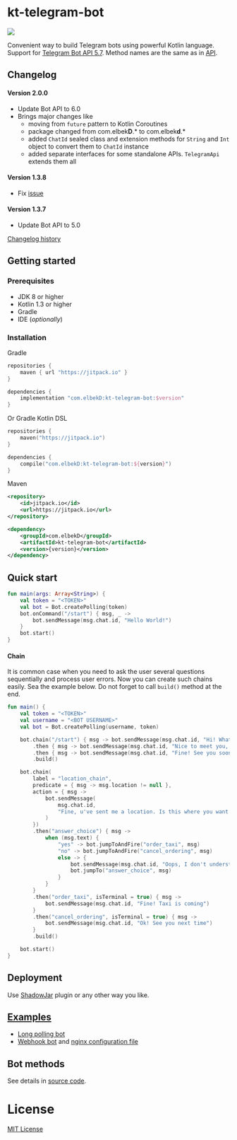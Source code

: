 # kt-telegram-bot
[![](https://jitpack.io/v/elbekD/kt-telegram-bot.svg)](https://jitpack.io/#elbekD/kt-telegram-bot)

Convenient way to build Telegram bots using powerful Kotlin language.
Support for [Telegram Bot API 5.7](https://core.telegram.org/bots/api).
Method names are the same as in [API](https://core.telegram.org/bots/api#available-methods).

## Changelog

#### Version 2.0.0
- Update Bot API to 6.0
- Brings major changes like
  - moving from `future` pattern to Kotlin Coroutines
  - package changed from com.elbek**D**.* to com.elbek**d**.*
  - added `ChatId` sealed class and extension methods
    for `String` and `Int` object to convert them to `ChatId` instance
  - added separate interfaces for some standalone APIs.
    `TelegramApi` extends them all

#### Version 1.3.8
- Fix [issue](https://github.com/elbekD/kt-telegram-bot/issues/35)

#### Version 1.3.7
- Update Bot API to 5.0

[Changelog history](./CHANGELOG.md)

## Getting started

### Prerequisites
- JDK 8 or higher
- Kotlin 1.3 or higher
- Gradle
- IDE (*optionally*)

### Installation
Gradle
```groovy
repositories {
    maven { url "https://jitpack.io" }
}

dependencies {
    implementation "com.elbekD:kt-telegram-bot:$version"
}
```
Or Gradle Kotlin DSL
```kotlin
repositories {
    maven("https://jitpack.io")
}

dependencies {
    compile("com.elbekD:kt-telegram-bot:${version}")
}
```
Maven

```xml
<repository>
    <id>jitpack.io</id>
    <url>https://jitpack.io</url>
</repository>

<dependency>
    <groupId>com.elbekD</groupId>
    <artifactId>kt-telegram-bot</artifactId>
    <version>{version}</version>
</dependency>
```

## Quick start
```kotlin
fun main(args: Array<String>) {
    val token = "<TOKEN>"
    val bot = Bot.createPolling(token)
    bot.onCommand("/start") { msg, _ ->
        bot.sendMessage(msg.chat.id, "Hello World!")
    }
    bot.start()
}
```

#### Chain
It is common case when you need to ask the user several questions sequentially and process user errors. Now you can create such chains easily. Sea the example below. Do not forget to call `build()` method at the end.

```kotlin
fun main() {
    val token = "<TOKEN>"
    val username = "<BOT USERNAME>"
    val bot = Bot.createPolling(username, token)

    bot.chain("/start") { msg -> bot.sendMessage(msg.chat.id, "Hi! What is your name?") }
        .then { msg -> bot.sendMessage(msg.chat.id, "Nice to meet you, ${msg.text}! Send something to me") }
        .then { msg -> bot.sendMessage(msg.chat.id, "Fine! See you soon") }
        .build()

    bot.chain(
        label = "location_chain",
        predicate = { msg -> msg.location != null },
        action = { msg ->
            bot.sendMessage(
                msg.chat.id,
                "Fine, u've sent me a location. Is this where you want to order a taxi?(yes|no)"
            )
        })
        .then("answer_choice") { msg ->
            when (msg.text) {
                "yes" -> bot.jumpToAndFire("order_taxi", msg)
                "no" -> bot.jumpToAndFire("cancel_ordering", msg)
                else -> {
                    bot.sendMessage(msg.chat.id, "Oops, I don't understand you. Just answer yes or no?")
                    bot.jumpTo("answer_choice", msg)
                }
            }
        }
        .then("order_taxi", isTerminal = true) { msg -> 
            bot.sendMessage(msg.chat.id, "Fine! Taxi is coming") 
        }
        .then("cancel_ordering", isTerminal = true) { msg -> 
            bot.sendMessage(msg.chat.id, "Ok! See you next time") 
        }
        .build()

    bot.start()
}
```

## Deployment
Use [ShadowJar](https://github.com/johnrengelman/shadow) plugin or any other way you like. 

## [Examples](/examples/src/main/kotlin)
- [Long polling bot](/examples/src/main/kotlin/LongPollingExample.kt)
- [Webhook bot](/examples/src/main/kotlin/WebhookExample.kt)
and [nginx configuration file](/examples/bot.conf)

## Bot methods
See details in [source code](/library/src/main/kotlin/com/elbekd/bot/Bot.kt).

# License
[MIT License](./LICENSE.md)
